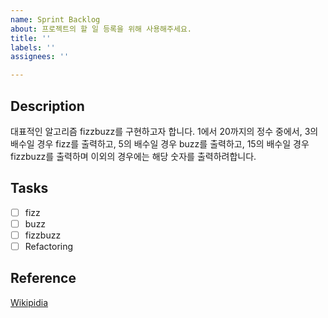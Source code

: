 ```yaml
---
name: Sprint Backlog
about: 프로젝트의 할 일 등록을 위해 사용해주세요.
title: ''
labels: ''
assignees: ''

---
```


## Description

대표적인 알고리즘 fizzbuzz를 구현하고자 합니다.
1에서 20까지의 정수 중에서,
3의 배수일 경우 fizz를 출력하고,
5의 배수일 경우 buzz를 출력하고,
15의 배수일 경우 fizzbuzz를 출력하며 이외의 경우에는 해당 숫자를 출력하려합니다.

## Tasks
- [ ] fizz 
- [ ] buzz
- [ ] fizzbuzz
- [ ] Refactoring

## Reference

[Wikipidia](https://en.wikipedia.org/wiki/Fizz_buzz)
